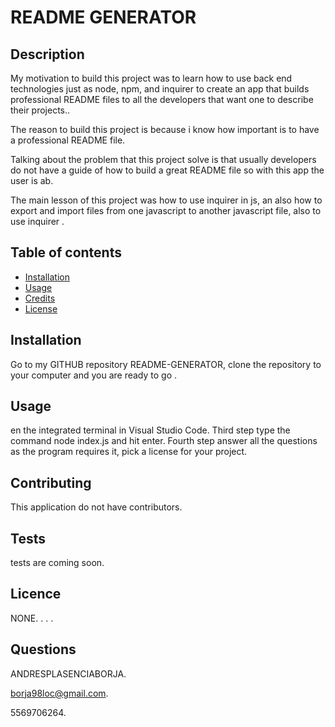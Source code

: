 # README GENERATOR

  ## Description
  
  My motivation to build this project was to learn how to use back end technologies just as  node, npm, and inquirer to create an app that builds professional README files to all the developers that want one to describe their projects..
  
  The reason to build this project is because i know how important is to have a professional README file.
  
  Talking about the problem that this project solve is that usually developers do not have a guide of how to build a great README file so with this app the user is ab.
  
  The main lesson of this project was how to use inquirer in js, an also how to export and import files from one javascript to another javascript file, also to use inquirer .
  
  ## Table of contents
  
  - [Installation](#installation)
  - [Usage](#usage)
  - [Credits](#credits)
  - [License](#license)
  
  ## Installation
  
  Go to my GITHUB repository README-GENERATOR, clone  the repository to your computer and you are ready to go .
  
  ## Usage
  
  en the integrated terminal in Visual Studio Code. Third step type the command node index.js and hit enter. Fourth step answer all the questions as the program requires it, pick a license for your project.
  
  ## Contributing
  
  This application do not have contributors.
  
  ## Tests
  
  tests are coming soon.
  
  ## Licence
  
  NONE.
  .
  .
  .

  ## Questions
  
  ANDRESPLASENCIABORJA.
  
  borja98loc@gmail.com.
  
  5569706264.